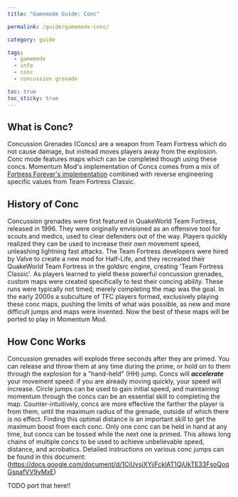 ```yaml
---
title: "Gamemode Guide: Conc"

permalink: /guide/gamemode-conc/

category: guide

tags:
  - gamemode
  - info
  - conc
  - concussion grenade

toc: true
toc_sticky: true
---
```


## What is Conc?

Concussion Grenades (Concs) are a weapon from Team Fortress which do not cause damage, but instead moves players away from the explosion. Conc mode features maps which can be completed though using these concs. Momentum Mod's implementation of Concs comes from a mix of [Fortress Forever's implementation](https://github.com/fortressforever/fortressforever) combined with reverse engineering specific values from Team Fortress Classic.

## History of Conc

Concussion grenades were first featured in QuakeWorld Team Fortress, released in 1996. They were originally envisioned as an offensive tool for scouts and medics, used to clear defenders out of the way.  Players quickly realized they can be used to increase their own movement speed, unleashing lightning fast attacks. 
The Team Fortress developers were hired by Valve to create a new mod for Half-Life, and they recreated their QuakeWorld Team Fortress in the goldsrc engine, creating 'Team Fortress Classic'. As players learned to yield these powerful concussion grenades, custom maps were created specifically to test their concing ability. These runs were typically not timed; merely completing the map was the goal. In the early 2000s a subculture of TFC players formed, exclusively playing these conc maps, pushing the limits of what was possible, as new and more difficult jumps and maps were invented. Now the best of these maps will be ported to play in Momentum Mod. 

## How Conc Works


Concussion grenades will explode three seconds after they are primed. You can release and throw them at any time during the prime, or hold on to them through the explosion for a "hand-held" (HH) jump.  Concs will ***accelerate*** your movement speed: if you are already moving quickly, your speed will increase. Circle jumps can be used to gain initial speed, and maintaining momentum through the concs can be an essential skill to completing the map. 
Counter-intuitively, concs are more effective the farther the player is from them, until the maximum radius of the grenade, outside of which there is no effect. Finding this optimal distance is an important skill to get the maximum boost from each conc. 
Only one conc can be held in hand at any time, but concs can be tossed while the next one is primed. This allows long chains of multiple concs to be used to achieve unbelievable speed, distance, and acrobatics. 
Detailed instructions on various conc jumps can be found in this document: (https://docs.google.com/document/d/1CiUvsjXYiiFcklAT1QjUkTE33FsoQoqGspafVV9yMxE)

TODO port that here!!
